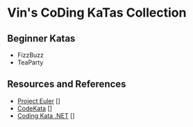 # Vin's CoDing KaTas Collection

## Beginner Katas

  -  FizzBuzz
  -  TeaParty


## Resources and References

  -  [Project Euler] []
  -  [CodeKata] []
  -  [Coding Kata .NET] []



  [Project Euler]: http://projecteuler.net "Project Euler"
  [CodeKata]: http://codekata.pragprog.com "Code Kata - The Pragmatic Programmer."
  [Coding Kata .NET]: http://codingkata.net "Coding Kata .NET" 

